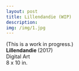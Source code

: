 ```yaml
---
layout: post
title: Lillendandie (WIP)
description: 
img: /img/1.jpg
---
```


<div class="col three caption">
	<img src="{{ site.baseurl }}/img/1.jpg" alt="" title="example image"/>
</div>
<div class="col three caption">
(This is a work in progress.)
<br><b>Lillendandie </b>(2017)
<br>Digital Art
<br>8 x 10 in. 

</div>
